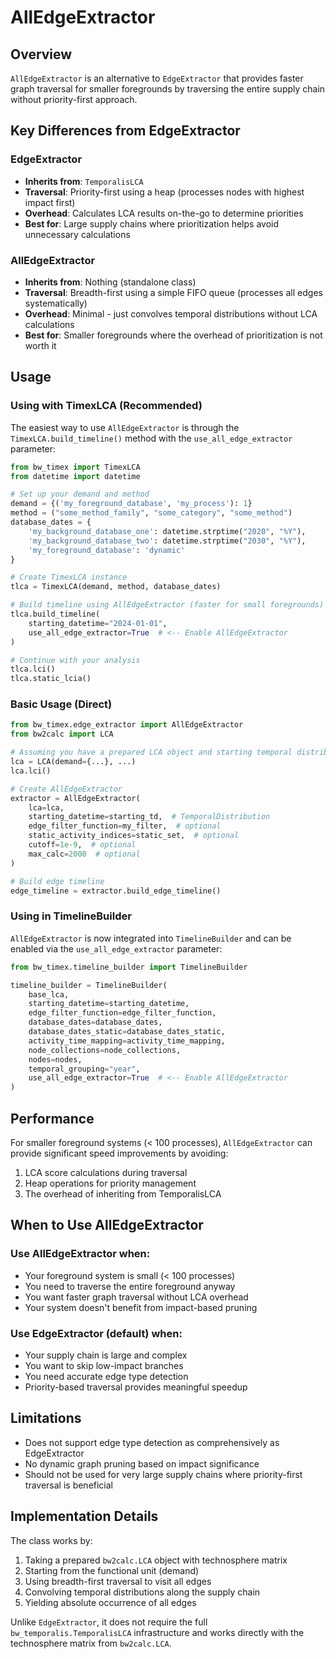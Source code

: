 # AllEdgeExtractor

## Overview

`AllEdgeExtractor` is an alternative to `EdgeExtractor` that provides faster graph traversal for smaller foregrounds by traversing the entire supply chain without priority-first approach.

## Key Differences from EdgeExtractor

### EdgeExtractor
- **Inherits from**: `TemporalisLCA`
- **Traversal**: Priority-first using a heap (processes nodes with highest impact first)
- **Overhead**: Calculates LCA results on-the-go to determine priorities
- **Best for**: Large supply chains where prioritization helps avoid unnecessary calculations

### AllEdgeExtractor
- **Inherits from**: Nothing (standalone class)
- **Traversal**: Breadth-first using a simple FIFO queue (processes all edges systematically)
- **Overhead**: Minimal - just convolves temporal distributions without LCA calculations
- **Best for**: Smaller foregrounds where the overhead of prioritization is not worth it

## Usage

### Using with TimexLCA (Recommended)

The easiest way to use `AllEdgeExtractor` is through the `TimexLCA.build_timeline()` method with the `use_all_edge_extractor` parameter:

```python
from bw_timex import TimexLCA
from datetime import datetime

# Set up your demand and method
demand = {('my_foreground_database', 'my_process'): 1}
method = ("some_method_family", "some_category", "some_method")
database_dates = {
    'my_background_database_one': datetime.strptime("2020", "%Y"),
    'my_background_database_two': datetime.strptime("2030", "%Y"),
    'my_foreground_database': 'dynamic'
}

# Create TimexLCA instance
tlca = TimexLCA(demand, method, database_dates)

# Build timeline using AllEdgeExtractor (faster for small foregrounds)
tlca.build_timeline(
    starting_datetime="2024-01-01",
    use_all_edge_extractor=True  # <-- Enable AllEdgeExtractor
)

# Continue with your analysis
tlca.lci()
tlca.static_lcia()
```

### Basic Usage (Direct)

```python
from bw_timex.edge_extractor import AllEdgeExtractor
from bw2calc import LCA

# Assuming you have a prepared LCA object and starting temporal distribution
lca = LCA(demand={...}, ...)
lca.lci()

# Create AllEdgeExtractor
extractor = AllEdgeExtractor(
    lca=lca,
    starting_datetime=starting_td,  # TemporalDistribution
    edge_filter_function=my_filter,  # optional
    static_activity_indices=static_set,  # optional
    cutoff=1e-9,  # optional
    max_calc=2000  # optional
)

# Build edge timeline
edge_timeline = extractor.build_edge_timeline()
```

### Using in TimelineBuilder

`AllEdgeExtractor` is now integrated into `TimelineBuilder` and can be enabled via the `use_all_edge_extractor` parameter:

```python
from bw_timex.timeline_builder import TimelineBuilder

timeline_builder = TimelineBuilder(
    base_lca,
    starting_datetime=starting_datetime,
    edge_filter_function=edge_filter_function,
    database_dates=database_dates,
    database_dates_static=database_dates_static,
    activity_time_mapping=activity_time_mapping,
    node_collections=node_collections,
    nodes=nodes,
    temporal_grouping="year",
    use_all_edge_extractor=True  # <-- Enable AllEdgeExtractor
)
```

## Performance

For smaller foreground systems (< 100 processes), `AllEdgeExtractor` can provide significant speed improvements by avoiding:
1. LCA score calculations during traversal
2. Heap operations for priority management
3. The overhead of inheriting from TemporalisLCA

## When to Use AllEdgeExtractor

### Use AllEdgeExtractor when:
- Your foreground system is small (< 100 processes)
- You need to traverse the entire foreground anyway
- You want faster graph traversal without LCA overhead
- Your system doesn't benefit from impact-based pruning

### Use EdgeExtractor (default) when:
- Your supply chain is large and complex
- You want to skip low-impact branches
- You need accurate edge type detection
- Priority-based traversal provides meaningful speedup

## Limitations

- Does not support edge type detection as comprehensively as EdgeExtractor
- No dynamic graph pruning based on impact significance
- Should not be used for very large supply chains where priority-first traversal is beneficial

## Implementation Details

The class works by:
1. Taking a prepared `bw2calc.LCA` object with technosphere matrix
2. Starting from the functional unit (demand)
3. Using breadth-first traversal to visit all edges
4. Convolving temporal distributions along the supply chain
5. Yielding absolute occurrence of all edges

Unlike `EdgeExtractor`, it does not require the full `bw_temporalis.TemporalisLCA` infrastructure and works directly with the technosphere matrix from `bw2calc.LCA`.
